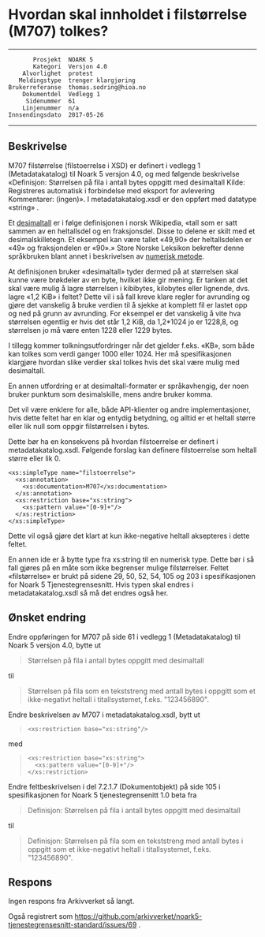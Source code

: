 Hvordan skal innholdet i filstørrelse (M707) tolkes?
====================================================

 ------------------  ---------------------------------
           Prosjekt  NOARK 5
           Kategori  Versjon 4.0
        Alvorlighet  protest
       Meldingstype  trenger klargjøring
    Brukerreferanse  thomas.sodring@hioa.no
        Dokumentdel  Vedlegg 1
         Sidenummer  61
        Linjenummer  n/a
    Innsendingsdato  2017-05-26
 ------------------  ---------------------------------

Beskrivelse
-----------

M707 filstørrelse (filstoerrelse i XSD) er definert i vedlegg 1
(Metadatakatalog) til Noark 5 versjon 4.0, og med følgende beskrivelse
«Definisjon: Størrelsen på fila i antall bytes oppgitt med desimaltall
Kilde: Registreres automatisk i forbindelse med eksport for avlevering
Kommentarer: (ingen)».  I metadatakatalog.xsdl er den oppført med
datatype «string» .

Et [desimaltall](https://no.wikipedia.org/wiki/Desimaltall) er i følge
definisjonen i norsk Wikipedia, «tall som er satt sammen av en
heltallsdel og en fraksjonsdel. Disse to delene er skilt med et
desimalskilletegn. Et eksempel kan være tallet «49,90» der
heltallsdelen er «49» og fraksjondelen er «90».» Store Norske Leksikon
bekrefter denne språkbruken blant annet i beskrivelsen av [numerisk
metode](https://snl.no/numerisk_metode).

At definisjonen bruker «desimaltall» tyder dermed på at størrelsen
skal kunne være brøkdeler av en byte, hvilket ikke gir mening.  Er
tanken at det skal være mulig å lagre størrelsen i kibibytes,
kilobytes eller lignende, dvs. lagre «1,2 KiB» i feltet?  Dette vil i
så fall kreve klare regler for avrunding og gjøre det vanskelig å
bruke verdien til å sjekke at komplett fil er lastet opp og ned på
grunn av avrunding.  For eksempel er det vanskelig å vite hva
størrelsen egentlig er hvis det står 1,2 KiB, da 1,2*1024 jo er
1228,8, og størrelsen jo må være enten 1228 eller 1229 bytes.

I tillegg kommer tolkningsutfordringer når det gjelder f.eks. «KB»,
som både kan tolkes som verdi ganger 1000 eller 1024.  Her må
spesifikasjonen klargjøre hvordan slike verdier skal tolkes hvis det
skal være mulig med desimaltall.

En annen utfordring er at desimaltall-formater er språkavhengig, der
noen bruker punktum som desimalskille, mens andre bruker komma.

Det vil være enklere for alle, både API-klienter og andre
implementasjoner, hvis dette feltet har en klar og entydig betydning,
og alltid er et heltall større eller lik null som oppgir filstørrelsen
i bytes.

Dette bør ha en konsekvens på hvordan filstoerrelse er definert i
metadatakatalog.xsdl.  Følgende forslag kan definere filstoerrelse
som heltall større eller lik 0.

```
<xs:simpleType name="filstoerrelse">
  <xs:annotation>
    <xs:documentation>M707</xs:documentation>
  </xs:annotation>
  <xs:restriction base="xs:string">
    <xs:pattern value="[0-9]+"/>    
  </xs:restriction>
</xs:simpleType>
```

Dette vil også gjøre det klart at kun ikke-negative heltall aksepteres
i dette feltet.

En annen ide er å bytte type fra xs:string til en numerisk type.
Dette bør i så fall gjøres på en måte som ikke begrenser mulige
filstørrelser.  Feltet «filstørrelse» er brukt på sidene 29, 50, 52,
54, 105 og 203 i spesifikasjonen for Noark 5 Tjenestegrensesnitt.
Hvis typen skal endres i metadatakatalog.xsdl så må det endres også
her.

Ønsket endring
--------------

Endre oppføringen for M707 på side 61 i vedlegg 1 (Metadatakatalog)
til Noark 5 versjon 4.0, bytte ut

> Størrelsen på fila i antall bytes oppgitt med desimaltall

til

> Størrelsen på fila som en tekststreng med antall bytes i oppgitt som
> et ikke-negativt heltall i titallsystemet, f.eks. "123456890".

Endre beskrivelsen av M707 i metadatakatalog.xsdl, bytt ut

> ```
> <xs:restriction base="xs:string"/>
> ```

med

> ```
> <xs:restriction base="xs:string">
>   <xs:pattern value="[0-9]+"/>
> </xs:restriction>
> ```

Endre feltbeskrivelsen i del 7.2.1.7 (Dokumentobjekt) på side 105 i
spesifikasjonen for Noark 5 tjenestegrensenitt 1.0 beta fra

> Definisjon: Størrelsen på fila i antall bytes oppgitt med
> desimaltall

til

> Definisjon: Størrelsen på fila som en tekststreng med antall bytes i
> oppgitt som et ikke-negativt heltall i titallsystemet,
> f.eks. "123456890".

Respons
-------

Ingen respons fra Arkivverket så langt.

Også registrert som
https://github.com/arkivverket/noark5-tjenestegrensesnitt-standard/issues/69 .
